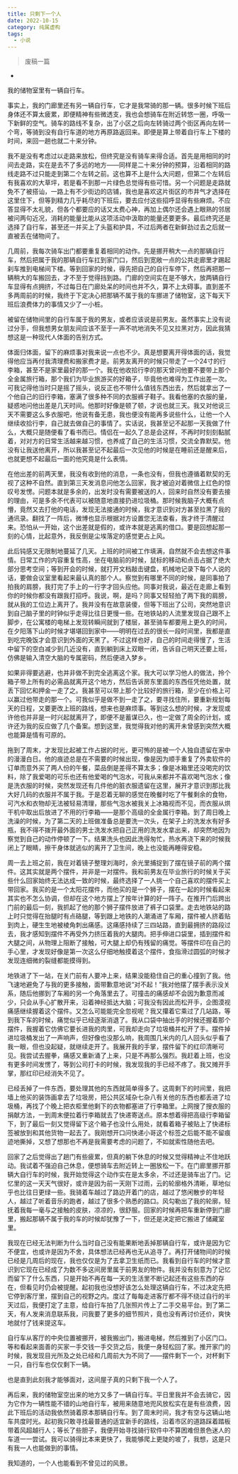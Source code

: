 ```yaml
---
title: 只剩下一个人
date: 2022-10-15
category: 纯属虚构
tags:
  - 小说
---
```


> 废稿一篇

-

我的储物室里有一辆自行车。

<!--more-->

事实上，我的门廊里还有另一辆自行车，它才是我常骑的那一辆。很多时候下班后身体还不算太疲累，即便精神有些微透支，我也会想骑车在附近转悠一圈，呼吸一下新鲜的空气。骑车的路线不复杂，出了小区之后向左转骑过两个街区再向左转一个弯，等骑到没有自行车道的地方再原路返回来。即便是算上带着自行车上下楼的时间，来回一趟也就二十来分钟。

我不是没有考虑过以走路来放松，但终究是没有骑车来得合适。首先是用相同的时间去走路，实在是去不了多远的地方——同样是二十来分钟的预算，沿着相同的路线走路不过只能走到第二个左转之前。这也算不上是什么大问题，但第二个左转后有我喜欢的大草坪，若是看不到那一片绿色总觉得有些可惜。另一个问题是走路就免不了被搭讪，一路上有不少街边的店铺，我也是喜欢这片街区的市井气才选择在这里住下，但等到精力几乎耗尽的下班后，要去应付这些招呼显得有些麻烦。不应答显得不太礼貌，但各个都要应的话又太费心神，再加上偶尔还会遇上眼熟的邻居被问两句近况，消耗的能量比能从这项活动中汲取的能量还要更多。最后终究还是选择了自行车，甚至还一并买上了头盔和护具，不过后两者在新鲜劲过去之后就一直被丢在储物间了。

几周前，我每次骑车出门都要重复着相同的动作。先是挪开稍大一点的那辆自行车，然后把属于我的那辆自行车扛到家门口，然后到宽敞一点的公共走廊里才踢起刹车推到电梯间下楼。等到回家的时候，得先把自己的自行车停下，然后再把那一辆稍大的车搬回去，才不至于觉得挡到路。门廊的空间实在是不够大，放两辆自行车显得有点拥挤，不过每日在门廊处呆的时间也并不久，算不上太碍事。直到差不多两周前的时候，我终于下定决心把那辆不属于我的车挪进了储物室，这下每天下班后浪费体力的事情又少了一小桩。

被留在储物间里的自行车属于我的男友，或者应该说是前男友。虽然事实上没有说过分手，但我想男女朋友间应该不至于一声不吭地消失不见又拉黑对方，因此我猜想这是一种现代人体面的告别方式。

体面归体面，留下的麻烦事对我来说一点也不少。真是想要离开得体面的话，我觉得他应当再付我清理费和搬家费才是。前男友离开的时候只带走了一个24寸的行李箱，甚至不是家里最好的那一个。我在他收拾行李的那天曾问他要不要带上那个全金属旅行箱，那个我们为毕业旅游买的好箱子，毕竟他也难得为工作出差一次。可我记得他当时只是摇了摇头，说反正也不带什么值钱东西出去，然后就拿出了一个他自己的旧行李箱，塞满了很多种不同的衣服裤子鞋子。我看他塞的衣服的量，疑惑地问他出差是几天时间。他那时好像是顿了顿，才说也就三天。我又对他说三天不需要这么多衣服吧，他说有备无患，我也便没有能再多说些什么，让他一个人继续收拾行李，自己就去做自己的事情了。实话说，我甚至记不起那一天我做了什么，大概只是随便看了看书而已。情侣在一起久了总是会这样，不再时时刻刻黏腻着，对对方的日常生活越来越习惯，也养成了自己的生活习惯，交流全靠默契。他没有让我送他离开，所以我甚至记不起最后一次见他的时候是在睡前还是醒来后，也就更想不起最后一面的他究竟是什么表情。

在他出差的前两天里，我没有收到他的消息，一条也没有，但我也遵循着默契的无视了这种不自然。直到第三天发消息问他怎么回家，我才被迫对着微信上红色的惊叹号发愣。问题本就是多余的，出发时没有需要被送的人，回来时自然没有要去接的理由，可是多余不代表可以被随意地直接扔进垃圾桶。那时候我脑子大概有点懵，竟然又去打他的电话，发现无法接通的时候，我才意识到对方甚至拉黑了我的通讯录。翻找了一阵后，微博也显示根据对方设置您无法查看，我才终于清醒过来。恐怕从一开始，这个出差就是假的，或许本就是逃离的借口。要是回想起那一刻的心情，比起意外，我反倒是尘埃落定的感觉更占上风。

此后钝感又无限制地蔓延了几天。上班的时间被工作填满，自然就不会去想这件事情。日常工作的内容重复性高，坐在电脑前的时候，鼠标的移动和点击占据了绝大部分思考空间；等到开会的时候，就打开文档敲击键盘，机械地记录下每个人说的话，要做会议室里看起来最认真的那个人。察觉到有哪里不同的时候，是同事拍了拍我的肩膀，我打完了手上的一行字才回头应他。同事对我说，最近在走廊上看到你的时候你都没有跟我打招呼。我说，啊，是吗？同事又轻轻拍了两下我的肩膀，就从我的工位边上离开了。我并没有在故意装傻，但等下班出了公司，突然地意识到自己脑子里的时钟似乎走得比往日更慢一些。在地铁站的人流里发现自己跟不上脚步，在公寓楼的电梯上发现转瞬间就到了楼层，甚至骑车都要用上更久的时间，在夕阳落下山的时候才堪堪回到家中——明明在过去的很长一段时间里，我都是直到吃完晚饭才会意识到外面的天黑了。不过这样也好，自己的时间走得慢了，生活中留下的空白减少到几近没有，直到躺到床上双眼一闭，告诉自己明天还要上班，仿佛是输入清空大脑的专属密码，然后便进入梦乡。

如果非得要逃避，也并非做不到完全逃离这个家。我大可以学习他人的做法，拎个箱子带上所有的必需品就离开这个地方，然后告诉房东里面的东西任凭他处置，就丢下回忆和押金一走了之。我甚至可以带上那个比较好的旅行箱，至少在价格上可以赢过他带走的那一个。可我似乎是做不到一走了之，要寻找住所，要重新规划每天的日程，又要更改上班的路线，想来也是麻烦事。等到这么想的时候，才发现或许他也并非是一时兴起就离开了，即便不是蓄谋已久，也一定做了周全的计划，或许还为我的反应做了几个备案。想到这里，我觉得我对他的离开未曾感到突然大概也能算是情有可原的。

拖到了周末，才发现比起被工作占据的时光，更可怖的是被一个人独自遗留在家中的漫漫白日。他的痕迹总是在不需要的时候出现，像是因为顺手重复了外卖软件的订单而意外买了两人份的午餐，菜品倒是差得不算太多；像是冰箱里还没喝完的饮料，除了我爱喝的可乐也还有他爱喝的气泡水，可我从来都并不喜欢喝气泡水；像是洗衣服的时候，突然发现还有几件他的脏衣服遗留在这里，展开才意识到那比我大好几码的衣服并不属于我。于是忍着无聊的感觉在晚餐时吃了午餐剩余的食物，可汽水和衣物却无法被轻易清理，那些气泡水被我关上冰箱视而不见，而衣服从烘干机中取出后放进了不用的行李箱——是那个高级的全金属行李箱。到了周日晚上洗澡的时候，为了第二天的上班做准备总是要洗一次头，在架子上的洗发水有好多瓶，我不得不拨开最外面的男士洗发水把自己正用的洗发水拿出来，却突然地因为察觉到自己的动作停顿了一下。结果洗头也因此洗得匆忙，热水再浇下来的时候我闭上了眼睛，擦干身体就逃似的离开了卫生间，晚上也没能再睡得安稳。

周一去上班之前，我在对着镜子整理刘海时，余光里捕捉到了摆在镜子前的两个摆件。这其实就是两个摆件，并非是一对摆件。我和前男友在毕业旅行的时候关于买些什么回家始终无法达成一致的时候，最终选择了一人挑一个自己喜欢的摆件买上带回家。我买的是一个太阳花摆件，而他买的是一个狮子，摆在一起的时候看起来其实也不怎么协调，但却在这个地方摆上了按年计算的好一阵子。在推开门后跨出门前的最后一刻，我抓起了他的那个狮子摆件放进了裤子口袋里。走去地铁站的路上时只觉得在抬腿时有点硌腿，等到跟上地铁的人潮涌进了车厢，摆件被人挤着贴到肉上，硬生生地被棱角刺出痛感。这痛感持续了三四站路，直到最拥挤的路段过去，我才感知到摆件不再受外力挤压着我的大腿肉。把手伸进口袋里，插到摆件和大腿之间，从物理上阻断了接触，可大腿上却仍有残留的痛觉。等摆件印在自己的手心里，才发现好像是第一次这么仔细地触摸着这个摆件，食指滑过圆弧的时候才发现连细微的裂缝都能摸得到。

地铁进了下一站，在关门前有人要冲上来，结果没能稳住自己的重心撞到了我。他飞速地避免了与我的更多接触，面带歉意地说“对不起！”我对他摆了摆手表示没关系，随后他挪到了车厢的另一个角落里去了。可撞击的痛感却不会因为歉意而减少，只会从手心扩散开来，沿着神经抵达大脑；可我没有因此而松开手，企图漠视痛感继续握着这个摆件。又怎么可能能完全忽视呢？我又攥着它乘过了几站路，等到我下车的时候，痛觉似乎已经逐渐消退了。我从口袋中抽出手的时候还握着那个摆件，我握着它仿佛它要长进我的肉里，可我却走向了垃圾桶并松开了手。摆件掉进垃圾桶发出了一声响声，但好像也没那么响，我周围几米内的几人回头似乎看了我一眼，但也没起疑，就继续走开了。我展开我的手掌，摆件留下的红印清晰可见。我尝试去握拳，痛感又重新涌了上来，只是不再那么强烈。我赶着上班，也没有更多时间发愣了，等到公司打卡的时候，我发现我的手已经不疼了。我又摊开手掌，那红印已经消失不见了。

已经丢掉了一件东西，要处理其他的东西就简单得多了。这周剩下的时间里，我把墙上他买的装饰画拿去了垃圾房，把公共区域杂七杂八有关他的东西也都丢进了垃圾桶，再找了个晚上把衣柜里他剩下的衣物都塞进了行李箱里。上网搜了搜衣服的捐献方法，一到周末便拉着行李箱就去了快递寄送点。原本想着得把高级行李箱留下，到了最后一刻又觉得留下这个箱子也没什么用处，就看着箱子被贴上了快递标签被放到和其他货物一起去了。我刚想开口问快递小哥这个标签之后能不能不留痕迹地撕掉，又想了想那也不再是我需要考虑的问题了，不如就索性随他去吧。

回家了之后觉得出了趟门有些疲累，但真的躺下休息的时候又觉得精神止不住地跃动。我试着不强迫自己休息，便想骑车去附近转上一圈放松一下。在门廊里挪开那辆大自行车的时候，我开始觉得这个动作实在是太多余，不过还是骑车出了门。记忆里的这一天天气很好，或许是因为前一天刚下过雨，云的轮廓格外清晰，草地似乎也比往日更绿一些。我骑着车越过了路边开着门的店，越过了悠闲散步的年轻人，越过了听着音乐的跑者，越过了很多个熟悉的路口。风勾勒出了我的轮廓，轻抚着我每一毫与之接触的皮肤，凉凉的，很舒服。回家的时候再把车重新停到门廊里，搬起那辆不属于我的车的时候却犹豫了一下，但还是决定把它搬进了储藏室里。

我现在已经无法判断为什么当时自己没有能果断地丢掉那辆自行车，或许是因为它不便宜，也或许是因为不舍，具体想法已经再也无从追寻了。再打开储物间的时候已经是几周后的现在，我也仅仅是为了去拿卫生纸而已。我看到自行车的时候才意识到它现在已经成了为数不多这间房里属于前男友的物件。我并没有刻意为了记忆而留下了什么东西，只是开始不再在每一天的生活里不断记起还有这些东西的存在，但看见时仍会被提醒。起初我也没想好该怎么处理这辆自行车，不过决定先把它停到客厅里，摆到自己的视野之内。度过了每每走进客厅都不得不绕过自行的半天过后，我便打定了主意，给自行车拍了几张照片传上了二手交易平台。到了第二天，有人发来消息联系我，问我要了更多的细节照片，竟也没有再讨价还价，爽快地就付了钱来提这车。

自行车从客厅的中央位置被挪开，被我搬出门，搬进电梯，然后推到了小区门口。等和看起来面善的买家一手交钱一手交货之后，我便一身轻松回了家。推开家门的时候，我发现目光所及之处已经和几周前大为不同了——摆件剩下一个，对杯剩下一只，自行车也仅仅剩下一辆。

也是直到此刻我才能够面对，这间屋子真的只剩下我一个人了。

再后来，我的储物室空出来的地方又多了一辆自行车。平日里我并不会去骑它，因为它作为一辆性能不错的山地自行车，被用来随意地兜风放松实在是有些浪费，因此下班后的活动我依然骑着原本那辆自行车。到了周末时间，我才有空与这辆山地车共度时光。起初我只敢寻找最普通的适宜新手的路线，沿着市区的道路踩着踏板带着风超越行人；等长了些胆子，我便开始寻找骑行软件中不算困难但景色迷人的车道一一尝试。我可以骑得比本来更快了，我能够爬上更陡的坡了，我想，这是只有我一人也能做到的事情。

我知道的，一个人也能看到不曾见过的风景。
